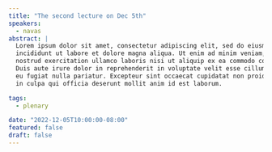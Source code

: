 ```yaml
---
title: "The second lecture on Dec 5th"
speakers:
  - navas
abstract: |
  Lorem ipsum dolor sit amet, consectetur adipiscing elit, sed do eiusmod tempor
  incididunt ut labore et dolore magna aliqua. Ut enim ad minim veniam, quis
  nostrud exercitation ullamco laboris nisi ut aliquip ex ea commodo consequat.
  Duis aute irure dolor in reprehenderit in voluptate velit esse cillum dolore
  eu fugiat nulla pariatur. Excepteur sint occaecat cupidatat non proident, sunt
  in culpa qui officia deserunt mollit anim id est laborum.

tags:
  - plenary

date: "2022-12-05T10:00:00-08:00"
featured: false
draft: false
---
```

